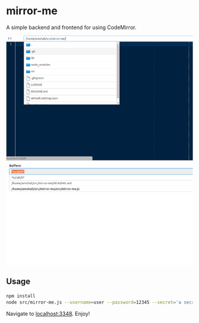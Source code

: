 # mirror-me

A simple backend and frontend for using CodeMirror.

![Editor](/images/screenshot-editor.png)
![Buffers](/images/screenshot-buffers.png)


## Usage

```sh
npm install
node src/mirror-me.js --username=user --password=12345 --secret='a secret code'
```

Navigate to [localhost:3348](http://localhost:3348). Enjoy!
